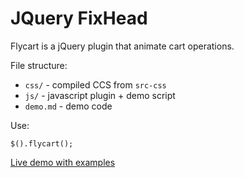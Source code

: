# JQuery FixHead

Flycart is a jQuery plugin that animate cart operations.

File structure:

  * `css/` - compiled CCS from `src-css`
  * `js/` - javascript plugin + demo script
  * `demo.md` - demo code

Use:

    $().flycart();

[Live demo with examples](http://js.pushorigin.ru/flycart)